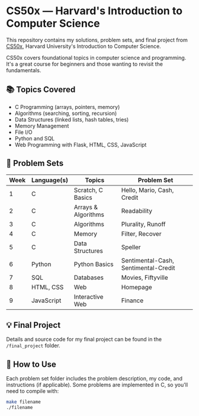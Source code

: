 # CS50x — Harvard's Introduction to Computer Science

This repository contains my solutions, problem sets, and final project from [CS50x](https://cs50.harvard.edu/x/), Harvard University's Introduction to Computer Science.

CS50x covers foundational topics in computer science and programming. It's a great course for beginners and those wanting to revisit the fundamentals.

## 📚 Topics Covered

- C Programming (arrays, pointers, memory)
- Algorithms (searching, sorting, recursion)
- Data Structures (linked lists, hash tables, tries)
- Memory Management
- File I/O
- Python and SQL
- Web Programming with Flask, HTML, CSS, JavaScript

## 🧠 Problem Sets

| Week | Language(s) | Topics                 | Problem Set                              |
|------|-------------|------------------------|-------------------------------------------|
| 1    | C           | Scratch, C Basics      | Hello, Mario, Cash, Credit                |
| 2    | C           | Arrays & Algorithms    | Readability                               |
| 3    | C           | Algorithms              | Plurality, Runoff                         |
| 4    | C           | Memory                  | Filter, Recover                           |
| 5    | C           | Data Structures         | Speller                                   |
| 6    | Python      | Python Basics           | Sentimental-Cash, Sentimental-Credit      |
| 7    | SQL         | Databases               | Movies, Fiftyville                        |
| 8    | HTML, CSS   | Web                     | Homepage                                  |
| 9    | JavaScript  | Interactive Web         | Finance                                   |

## 💡 Final Project

Details and source code for my final project can be found in the `/final_project` folder.

## 🚀 How to Use

Each problem set folder includes the problem description, my code, and instructions (if applicable). Some problems are implemented in C, so you'll need to compile with:

```bash
make filename
./filename

